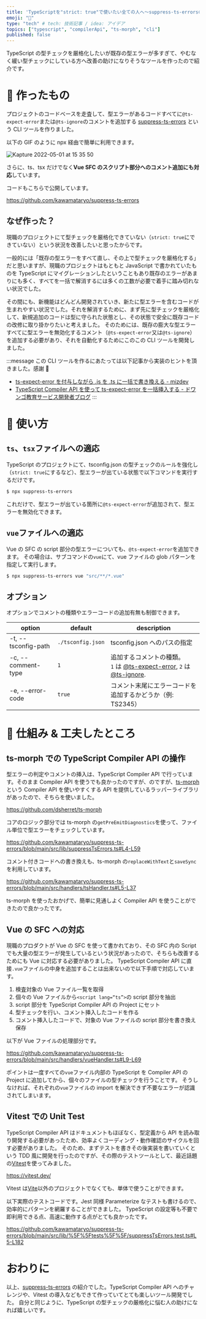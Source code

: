 ```yaml
---
title: 'TypeScriptを"strict: true"で使いたい全ての人へ〜suppress-ts-errorsの紹介'
emoji: "🚨"
type: "tech" # tech: 技術記事 / idea: アイデア
topics: ["typescript", "compilerApi", "ts-morph", "cli"]
published: false
---
```


TypeScript の型チェックを厳格化したいが既存の型エラーが多すぎて、やむなく緩い型チェックにしている方へ改善の助けになりそうなツールを作ったので紹介です。

# 🔧 作ったもの

プロジェクトのコードベースを走査して、型エラーがあるコードすべてに`@ts-expect-error`または`@ts-ignore`のコメントを追加する [suppress-ts-errors](https://github.com/kawamataryo/suppress-ts-errors) という CLI ツールを作りました。

以下の GIF のように npx 経由で簡単に利用できます。

![Kapture 2022-05-01 at 15 35 50](https://user-images.githubusercontent.com/11070996/166135217-82e23b1e-7c9f-40c3-88ad-985b021b842a.gif)

さらに、ts、tsx だけでなく**Vue SFC のスクリプト部分へのコメント追加にも対応**しています。

コードもこちらで公開しています。

https://github.com/kawamataryo/suppress-ts-errors

## なぜ作った？

現職のプロジェクトにて型チェックを厳格化できていない（`strict: true`にできていない）という状況を改善したいと思ったからです。

一般的には「既存の型エラーをすべて直し、その上で型チェックを厳格化する」だと思いますが、現職のプロジェクトはもともと JavaScript で書かれていたものを TypeScript にマイグレーションしたということもあり既存のエラーがあまりにも多く、すべてを一括で解消するには多くの工数が必要で着手に踏み切れない状況でした。

その間にも、新機能はどんどん開発されていき、新たに型エラーを含むコードが生まれやすい状況でした。それを解消するために、まず先に型チェックを厳格化して、新規追加のコードは型に守られた状態とし、その状態で安全に既存コードの改修に取り掛かりたいと考えました。
そのためには、既存の膨大な型エラーすべてに型エラーを無効化するコメント（`@ts-expect-error`又は`@ts-ignore`）を追加する必要があり、それを自動化するためにこのこの CLI ツールを開発しました。

:::message
この CLI ツールを作るにあたっては以下記事から実装のヒントを頂きました。感謝 🙏

- [ts-expect-error を付与しながら .js を .ts に一括で書き換える - mizdev](https://mizchi.dev/202006232052-rewrite-to-ts-with-expect-error)
- [TypeScript Compiler API を使って ts-expect-error を一括挿入する - ドワンゴ教育サービス開発者ブログ](https://blog.nnn.dev/entry/2022/03/10/110000)
  :::

# 🚀 使い方

## `ts`、`tsx`ファイルへの適応

TypeScript のプロジェクトにて、tsconfig.json の型チェックのルールを強化し（`strict: true`にするなど）、型エラーが出ている状態で以下コマンドを実行するだけです。

```bash
$ npx suppress-ts-errors
```

これだけで、型エラーが出ている箇所に`@ts-expect-error`が追加されて、型エラーを無効化できます。

## `vue`ファイルへの適応

Vue の SFC の script 部分の型エラーについても、`@ts-expect-error`を追加できます。
その場合は、サブコマンドの`vue`にて、vue ファイルの glob パターンを指定して実行します。

```bash
$ npx suppress-ts-errors vue "src/**/*.vue"
```

## オプション

オプションでコメントの種類やエラーコードの追加有無も制御できます。

| option              | default           | description                                                                                                                                                                                                                                                                                                                   |
| ------------------- | ----------------- | ----------------------------------------------------------------------------------------------------------------------------------------------------------------------------------------------------------------------------------------------------------------------------------------------------------------------------- |
| -t, --tsconfig-path | `./tsconfig.json` | tsconfig.json へのパスの指定                                                                                                                                                                                                                                                                                                  |
| -c, --comment-type  | `1`               | 追加するコメントの種類。 <br> `1` は [@ts-expect-error](https://www.typescriptlang.org/docs/handbook/release-notes/typescript-3-9.html#-ts-expect-error-comments), `2` は [@ts-ignore](https://www.typescriptlang.org/docs/handbook/release-notes/typescript-2-6.html#suppress-errors-in-ts-files-using--ts-ignore-comments). |
| -e, --error-code    | `true`            | コメント末尾にエラーコードを追加するかどうか（例: TS2345）                                                                                                                                                                                                                                                                    |

# 🦾 仕組み & 工夫したところ

## ts-morph での TypeScript Compiler API の操作

型エラーの判定やコメントの挿入は、TypeScript Compiler API で行っています。そのまま Compiler API を使うでも良かったのですが、のですが、[ts-morph](https://github.com/dsherret/ts-morph) という Compiler API を使いやすくする API を提供しているラッパーライブラリがあったので、そちらを使いました。

https://github.com/dsherret/ts-morph

コアのロジック部分では ts-morph の`getPreEmitDiagnostics`を使って、ファイル単位で型エラーをチェックしています。

https://github.com/kawamataryo/suppress-ts-errors/blob/main/src/lib/suppressTsErrors.ts#L4-L59

コメント付きコードへの書き換えも、ts-morph の`replaceWithText`と`saveSync`を利用しています。

https://github.com/kawamataryo/suppress-ts-errors/blob/main/src/handlers/tsHandler.ts#L5-L37

ts-morph を使ったおかげで、簡単に見通しよく Compiler API を使うことができたので良かったです。

## Vue の SFC への対応

現職のプロダクトが Vue の SFC を使って書かれており、その SFC 内の Script でも大量の型エラーが発生しているという状況があったので、そちらも改善するためにも Vue に対応する必要がありました。
TypeScript Compiler API に直接`.vue`ファイルの中身を追加することは出来ないので以下手順で対応しています。

1. 検査対象の Vue ファイル一覧を取得
2. 個々の Vue ファイルから`<script lang=“ts”>`の script 部分を抽出
3. script 部分を TypeScript Compiler API の Project にセット
4. 型チェックを行い、コメント挿入したコードを作る
5. コメント挿入したコードで、対象の Vue ファイルの script 部分を書き換え保存

以下が Vue ファイルの処理部分です。

https://github.com/kawamataryo/suppress-ts-errors/blob/main/src/handlers/vueHandler.ts#L9-L69

ポイントは一度すべての`vue`ファイル内部の TypeScript を Compiler API の Project に追加してから、個々のファイルの型チェックを行うことです。
そうしなければ、それぞれの`vue`ファイルの import を解決できず不要なエラーが認識されてしまいます。

## Vitest での Unit Test

TypeScript Compiler API はドキュメントもほぼなく、型定義から API を読み取り開発する必要があったため、効率よくコーディング・動作確認のサイクルを回す必要がありました。
そのため、まずテストを書きその後実装を書いていくという TDD 風に開発を行ったのですが、その際のテストツールとして、最近話題の[Vitest](https://vitest.dev/)を使ってみました。

https://vitest.dev/

Vitest は[Vite](https://ja.vitejs.dev/)以外のプロジェクトでなくても、単体で使うことができます。

以下実際のテストコードです。Jest 同様 Parameterize なテストも書けるので、効率的にパターンを網羅することができました。
TypeScript の設定等も不要で即利用できる点、高速に動作する点がとても良かったです。

https://github.com/kawamataryo/suppress-ts-errors/blob/main/src/lib/%5F%5Ftests%5F%5F/suppressTsErrors.test.ts#L5-L182

# おわりに

以上、[suppress-ts-errors](https://github.com/kawamataryo/suppress-ts-errors) の紹介でした。TypeScript Compiler API へのチャレンジや、Vitest の導入などもできて作っていてとても楽しいツール開発でした。
自分と同じように、TypeScript の型チェックの厳格化に悩む人の助けになれば嬉しいです。

